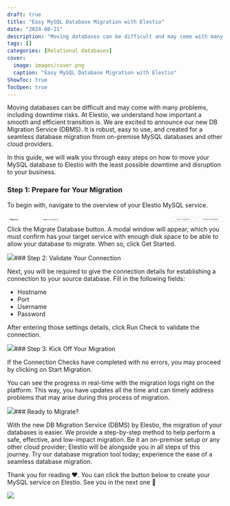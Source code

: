 ```yaml
---
draft: true
title: "Easy MySQL Database Migration with Elestio"
date: "2024-08-21"
description: "Moving databases can be difficult and may come with many problems, including downtime risks. At Elestio, we understand how important a smooth and efficient transition is. We are excited to announce our new DB Migration Service (DBMS). It is robust, easy to use, and created for a seamless database migration"
tags: []
categories: [Relational databases]
cover:
  image: images/cover.png
  caption: "Easy MySQL Database Migration with Elestio"
ShowToc: true
TocOpen: true
---
```



Moving databases can be difficult and may come with many problems, including downtime risks. At Elestio, we understand how important a smooth and efficient transition is. We are excited to announce our new DB Migration Service (DBMS). It is robust, easy to use, and created for a seamless database migration from on\-premise MySQL databases and other cloud providers.

In this guide, we will walk you through easy steps on how to move your MySQL database to Elestio with the least possible downtime and disruption to your business.

### Step 1: Prepare for Your Migration

To begin with, navigate to the overview of your Elestio MySQL service.

![](images/1.png)Click the Migrate Database button. A modal window will appear, which you must confirm has your target service with enough disk space to be able to allow your database to migrate. When so, click Get Started.

![](https://blog.elest.io/content/images/2024/07/2.png)### Step 2: Validate Your Connection

Next, you will be required to give the connection details for establishing a connection to your source database. Fill in the following fields:

* Hostname
* Port
* Username
* Password

After entering those settings details, click Run Check to validate the connection.

![](https://blog.elest.io/content/images/2024/07/3-1.png)### Step 3: Kick Off Your Migration

If the Connection Checks have completed with no errors, you may proceed by clicking on Start Migration.

You can see the progress in real\-time with the migration logs right on the platform. This way, you have updates all the time and can timely address problems that may arise during this process of migration.

![](https://blog.elest.io/content/images/2024/07/4.png)### Ready to Migrate?

  
With the new DB Migration Service (DBMS) by Elestio, the migration of your databases is easier. We provide a step\-by\-step method to help perform a safe, effective, and low\-impact migration. Be it an on\-premise setup or any other cloud provider; Elestio will be alongside you in all steps of this journey. Try our database migration tool today; experience the ease of a seamless database migration.

Thank you for reading ❤️. You can click the button below to create your MySQL service on Elestio. See you in the next one 👋

[![](https://pub-da36157c854648669813f3f76c526c2b.r2.dev/deploy-on-elestio-black.png)](https://elest.io/open-source/mysql?ref=blog.elest.io)


